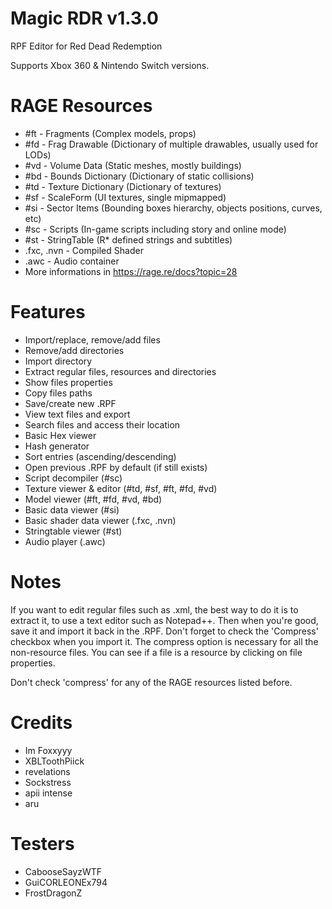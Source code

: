 # Magic RDR v1.3.0

RPF Editor for Red Dead Redemption

Supports Xbox 360 & Nintendo Switch versions.

# RAGE Resources
- #ft - Fragments (Complex models, props)
- #fd - Frag Drawable (Dictionary of multiple drawables, usually used for LODs)
- #vd - Volume Data (Static meshes, mostly buildings)
- #bd - Bounds Dictionary (Dictionary of static collisions)
- #td - Texture Dictionary (Dictionary of textures)
- #sf - ScaleForm (UI textures, single mipmapped)
- #si - Sector Items (Bounding boxes hierarchy, objects positions, curves, etc)
- #sc - Scripts (In-game scripts including story and online mode)
- #st - StringTable (R* defined strings and subtitles)
- .fxc, .nvn - Compiled Shader
- .awc - Audio container
- More informations in https://rage.re/docs?topic=28

# Features
 - Import/replace, remove/add files
 - Remove/add directories
 - Import directory
 - Extract regular files, resources and directories
 - Show files properties
 - Copy files paths
 - Save/create new .RPF
 - View text files and export
 - Search files and access their location
 - Basic Hex viewer
 - Hash generator
 - Sort entries (ascending/descending)
 - Open previous .RPF by default (if still exists)
 - Script decompiler (#sc)
 - Texture viewer & editor (#td, #sf, #ft, #fd, #vd)
 - Model viewer (#ft, #fd, #vd, #bd)
 - Basic data viewer (#si)
 - Basic shader data viewer (.fxc, .nvn)
 - Stringtable viewer (#st)
 - Audio player (.awc)

# Notes
If you want to edit regular files such as .xml, the best way to do it is to extract it, to use a text editor such as Notepad++. Then when you're good, save it and import it back in the .RPF. Don't forget to check the 'Compress' checkbox when you import it.
The compress option is necessary for all the non-resource files. You can see if a file is a resource by clicking on file properties.

Don't check 'compress' for any of the RAGE resources listed before.

# Credits
- Im Foxxyyy
- XBLToothPiick
- revelations
- Sockstress
- apii intense
- aru

# Testers
- CabooseSayzWTF
- GuiCORLEONEx794
- FrostDragonZ
